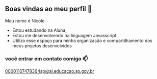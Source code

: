## Boas vindas ao meu perfil 🌸

Meu nome é Nicole

- Estou estudando na Aluna;
- Estou me desenvolvendo na linguagem Javasscript
- Utilizo esse espaço para minha organização e compartilhamento dos meus projetos desenvolvidos

### você entrar em contato comigo 📫

00001107478364sp@al.educacao.sp.gov.br
